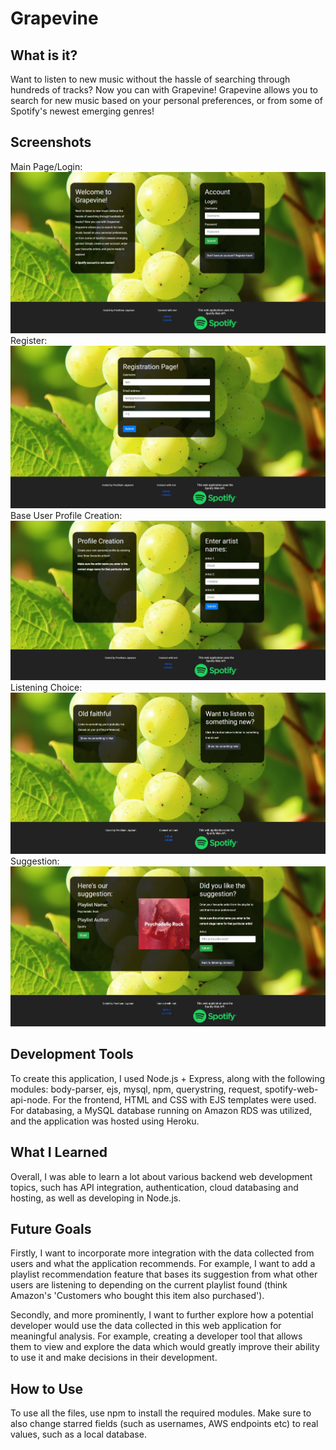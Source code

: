 # Grapevine
## What is it?
Want to listen to new music without the hassle of searching through hundreds of tracks? Now you can with Grapevine! Grapevine allows you to search for new music based on your personal preferences, or from some of Spotify's newest emerging genres!

## Screenshots
Main Page/Login:
![alt text](/screenshots/main.JPG?raw=true "Main Page/Login")
Register:
![alt text](/screenshots/register.JPG?raw=true "Register")
Base User Profile Creation:
![alt text](/screenshots/profile.JPG?raw=true "Base User Profile Creation")
Listening Choice:
![alt text](/screenshots/listen.JPG?raw=true "Listening Choice")
Suggestion:
![alt text](/screenshots/suggestion.JPG?raw=true "Suggestion")

## Development Tools
To create this application, I used Node.js + Express, along with the following modules: body-parser, ejs, mysql, npm, querystring, request, spotify-web-api-node. For the frontend, HTML and CSS with EJS templates were used. For databasing, a MySQL database running on Amazon RDS was utilized, and the application was hosted using Heroku.

## What I Learned
Overall, I was able to learn a lot about various backend web development topics, such has API integration, authentication, cloud databasing and hosting, as well as developing in Node.js.

## Future Goals
Firstly, I want to incorporate more integration with the data collected from users and what the application recommends. For example, I want to add a playlist recommendation feature that bases its suggestion from what other users are listening to depending on the current playlist found (think Amazon's 'Customers who bought this item also purchased').

Secondly, and more prominently, I want to further explore how a potential developer would use the data collected in this web application for meaningful analysis. For example, creating a developer tool that allows them to view and explore the data which would greatly improve their ability to use it and make decisions in their development.

## How to Use
To use all the files, use npm to install the required modules. Make sure to also change starred fields (such as usernames, AWS endpoints etc) to real values, such as a local database.

